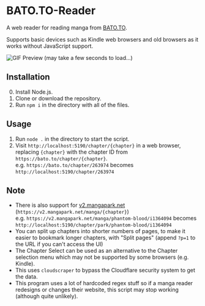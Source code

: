 # BATO.TO-Reader

A web reader for reading manga from [BATO.TO](https://bato.to).

Supports basic devices such as Kindle web browsers and old browsers as it works without JavaScript support.

![GIF Preview (may take a few seconds to load...)](preview.gif)

## Installation

0. Install Node.js.
1. Clone or download the repository.
2. Run `npm i` in the directory with all of the files.

## Usage

1. Run `node .` in the directory to start the script.
2. Visit `http://localhost:5190/chapter/{chapter}` in a web browser, replacing `{chapter}` with the chapter ID from `https://bato.to/chapter/{chapter}`.  
e.g. `https://bato.to/chapter/263974` becomes `http://localhost:5190/chapter/263974`

## Note
* There is also support for [v2.mangapark.net](https://v2.mangapark.net) (`https://v2.mangapark.net/manga/{chapter}`)  
e.g. `https://v2.mangapark.net/manga/phantom-blood/i1364094` becomes `http://localhost:5190/chapter/park/phantom-blood/i1364094`
* You can split up chapters into shorter numbers of pages, to make it easier to bookmark longer chapters, with "Split pages" (append `?p=1` to the URL if you can't access the UI)
* The Chapter Select can be used as an alternative to the Chapter selection menu which may not be supported by some browsers (e.g. Kindle).
* This uses `cloudscraper` to bypass the Cloudflare security system to get the data.
* This program uses a lot of hardcoded regex stuff so if a manga reader redesigns or changes their website, this script may stop working (although quite unlikely).
